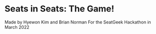 # Seats in Seats: The Game!
Made by Hyewon Kim and Brian Norman
For the SeatGeek Hackathon in March 2022
